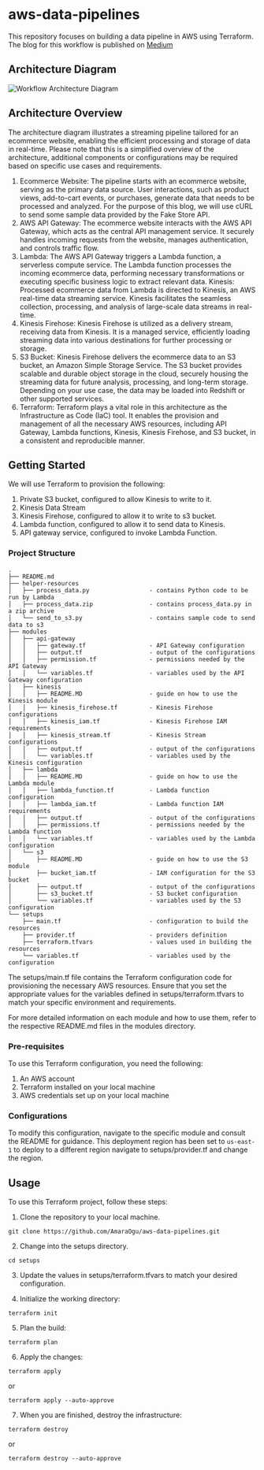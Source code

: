 # aws-data-pipelines

This repository focuses on building a data pipeline in AWS using Terraform.  
The blog for this workflow is published on [Medium](https://medium.com/@amarachi.ogu/building-a-real-time-streaming-data-pipeline-in-aws-using-terraform-87292be45455)    


## Architecture Diagram  
![Workflow Architecture Diagram](https://miro.medium.com/v2/resize:fit:4800/format:webp/1*Tgnf0390Vw_owgSHBBGU5g.png) 

## Architecture Overview  
The architecture diagram illustrates a streaming pipeline tailored for an ecommerce website, enabling the efficient processing and storage of data in real-time.
Please note that this is a simplified overview of the architecture, additional components or configurations may be required based on specific use cases and requirements.  

1. Ecommerce Website: The pipeline starts with an ecommerce website, serving as the primary data source. User interactions, such as product views, add-to-cart events, or purchases, generate data that needs to be processed and analyzed. For the purpose of this blog, we will use cURL to send some sample data provided by the Fake Store API.
2. AWS API Gateway: The ecommerce website interacts with the AWS API Gateway, which acts as the central API management service. It securely handles incoming requests from the website, manages authentication, and controls traffic flow.
3. Lambda: The AWS API Gateway triggers a Lambda function, a serverless compute service. The Lambda function processes the incoming ecommerce data, performing necessary transformations or executing specific business logic to extract relevant data.
Kinesis: Processed ecommerce data from Lambda is directed to Kinesis, an AWS real-time data streaming service. Kinesis facilitates the seamless collection, processing, and analysis of large-scale data streams in real-time.
4. Kinesis Firehose: Kinesis Firehose is utilized as a delivery stream, receiving data from Kinesis. It is a managed service, efficiently loading streaming data into various destinations for further processing or storage.
5. S3 Bucket: Kinesis Firehose delivers the ecommerce data to an S3 bucket, an Amazon Simple Storage Service. The S3 bucket provides scalable and durable object storage in the cloud, securely housing the streaming data for future analysis, processing, and long-term storage. Depending on your use case, the data may be loaded into Redshift or other supported services.
6. Terraform: Terraform plays a vital role in this architecture as the Infrastructure as Code (IaC) tool. It enables the provision and management of all the necessary AWS resources, including API Gateway, Lambda functions, Kinesis, Kinesis Firehose, and S3 bucket, in a consistent and reproducible manner.  

## Getting Started
We will use Terraform to provision the following:
1. Private S3 bucket, configured to allow Kinesis to write to it.
2. Kinesis Data Stream
3. Kinesis Firehose, configured to allow it to write to s3 bucket.
4. Lambda function, configured to allow it to send data to Kinesis.
5. API gateway service, configured to invoke Lambda Function.

### Project Structure

```
.
├── README.md 
├── helper-resources 
│   ├── process_data.py                 - contains Python code to be run by Lambda
│   ├── process_data.zip                - contains process_data.py in a zip archive
│   └── send_to_s3.py                   - contains sample code to send data to s3
├── modules
│   ├── api-gateway
│   │   ├── gateway.tf                  - API Gateway configuration
│   │   ├── output.tf                   - output of the configurations
│   │   ├── permission.tf               - permissions needed by the API Gateway
│   │   └── variables.tf                - variables used by the API Gateway configuration
│   ├── kinesis
│   │   ├── README.MD                   - guide on how to use the Kinesis module
│   │   ├── kinesis_firehose.tf         - Kinesis Firehose configurations
│   │   ├── kinesis_iam.tf              - Kinesis Firehose IAM requirements
│   │   ├── kinesis_stream.tf           - Kinesis Stream configurations
│   │   ├── output.tf                   - output of the configurations
│   │   └── variables.tf                - variables used by the Kinesis configuration
│   ├── lambda
│   │   ├── README.MD                   - guide on how to use the Lambda module
│   │   ├── lambda_function.tf          - Lambda function configuration
│   │   ├── lambda_iam.tf               - Lambda function IAM requirements
│   │   ├── output.tf                   - output of the configurations
│   │   ├── permissions.tf              - permissions needed by the Lambda function
│   │   └── variables.tf                - variables used by the Lambda configuration
│   └── s3
│       ├── README.MD                   - guide on how to use the S3 module
│       ├── bucket_iam.tf               - IAM configuration for the S3 bucket
│       ├── output.tf                   - output of the configurations
│       ├── s3_bucket.tf                - S3 bucket configuration
│       └── variables.tf                - variables used by the S3 configuration
└── setups
    ├── main.tf                         - configuration to build the resources
    ├── provider.tf                     - providers definition
    ├── terraform.tfvars                - values used in building the resources
    └── variables.tf                    - variables used by the configuration

```

The setups/main.tf file contains the Terraform configuration code for provisioning the necessary AWS resources. Ensure that you set the appropriate values for the variables defined in setups/terraform.tfvars to match your specific environment and requirements.

For more detailed information on each module and how to use them, refer to the respective README.md files in the modules directory.

### Pre-requisites
To use this Terraform configuration, you need the following:

1. An AWS account
2. Terraform installed on your local machine
3. AWS credentials set up on your local machine

### Configurations 
To modify this configuration, navigate to the specific module and consult the README for guidance.
This deployment region has been set to `us-east-1` to deploy to a different region navigate to setups/provider.tf and change the region.

## Usage
To use this Terraform project, follow these steps:

1. Clone the repository to your local machine.
```
git clone https://github.com/AmaraOgu/aws-data-pipelines.git
```
2. Change into the setups directory. 
```
cd setups
```
3. Update the values in setups/terraform.tfvars to match your desired configuration.

4. Initialize the working directory:
```
terraform init
```
5. Plan the build:
```
terraform plan 
```
6. Apply the changes:
```
terraform apply 
```
or   
```
terraform apply --auto-approve
```
7. When you are finished, destroy the infrastructure:
```
terraform destroy 
```
or 
```
terraform destroy --auto-approve
```
